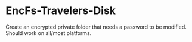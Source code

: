 EncFs-Travelers-Disk
====================

Create an encrypted private folder that needs a password to be modified. Should work on all/most platforms.
